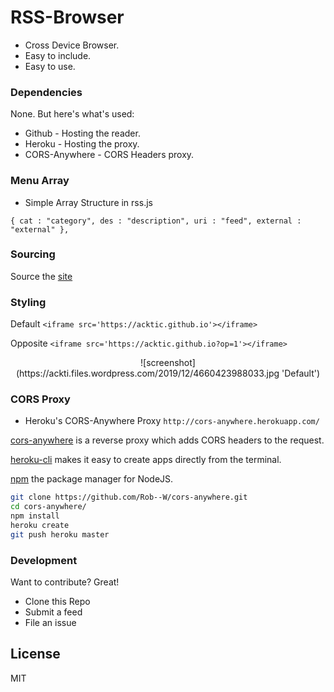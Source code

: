# RSS-Browser

  - Cross Device Browser.
  - Easy to include.
  - Easy to use.


### Dependencies

None. But here's what's used:

* Github - Hosting the reader.
* Heroku - Hosting the proxy.
* CORS-Anywhere - CORS Headers proxy.

### Menu Array

* Simple Array Structure in rss.js

`{ cat : "category", des : "description", uri : "feed", external : "external" },`

### Sourcing

Source the [site](https://acktic.github.io)

### Styling

Default
`<iframe src='https://acktic.github.io'></iframe>`

Opposite
`<iframe src='https://acktic.github.io?op=1'></iframe>`
 
 <p align='center'>![screenshot](https://ackti.files.wordpress.com/2019/12/4660423988033.jpg 'Default')</p>
 
 
### CORS Proxy

- Heroku's CORS-Anywhere Proxy `http://cors-anywhere.herokuapp.com/`

[cors-anywhere](https://github.com/Rob--W/cors-anywhere) is a reverse proxy which adds CORS headers to the request.

[heroku-cli](https://github.com/heroku/cli) makes it easy to create apps directly from the terminal.

[npm](https://github.com/npm/cli) the package manager for NodeJS.

```sh
git clone https://github.com/Rob--W/cors-anywhere.git
cd cors-anywhere/
npm install
heroku create
git push heroku master
```

### Development

Want to contribute? Great!
- Clone this Repo
- Submit a feed
- File an issue

License
----

MIT
